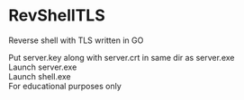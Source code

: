 # RevShellTLS
Reverse shell with TLS written in GO  


Put server.key along with server.crt in same dir as server.exe  
Launch server.exe  
Launch shell.exe    
For educational purposes only